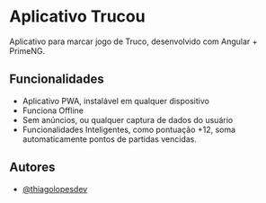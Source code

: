 
# Aplicativo Trucou

Aplicativo para marcar jogo de Truco, desenvolvido com Angular + PrimeNG.

## Funcionalidades

- Aplicativo PWA, instalável em qualquer dispositivo
- Funciona Offline
- Sem anúncios, ou qualquer captura de dados do usuário
- Funcionalidades Inteligentes, como pontuação +12, soma automaticamente pontos de partidas vencidas.

## Autores

- [@thiagolopesdev](https://www.instagram.com/thiagolopes.dev/)

